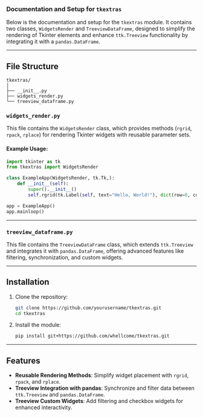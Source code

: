 ### Documentation and Setup for `tkextras`

Below is the documentation and setup for the `tkextras` module. It contains two classes, `WidgetsRender` and `TreeviewDataFrame`, designed to simplify the rendering of Tkinter elements and enhance `ttk.Treeview` functionality by integrating it with a `pandas.DataFrame`.

---

## File Structure
```
tkextras/
│
├── __init__.py
├── widgets_render.py
└── treeview_dataframe.py
```

### `widgets_render.py`
This file contains the `WidgetsRender` class, which provides methods (`rgrid`, `rpack`, `rplace`) for rendering Tkinter widgets with reusable parameter sets.

#### Example Usage:
```python
import tkinter as tk
from tkextras import WidgetsRender

class ExampleApp(WidgetsRender, tk.Tk,):
    def __init__(self):
        super().__init__()
        self.rgrid(tk.Label(self, text="Hello, World!"), dict(row=0, column=0))

app = ExampleApp()
app.mainloop()
```

---

### `treeview_dataframe.py`
This file contains the `TreeviewDataFrame` class, which extends `ttk.Treeview` and integrates it with `pandas.DataFrame`, offering advanced features like filtering, synchronization, and custom widgets.

---

## Installation

1. Clone the repository:
   ```bash
   git clone https://github.com/yourusername/tkextras.git
   cd tkextras
   ```

2. Install the module:
   ```bash
   pip install git+https://github.com/whellcome/tkextras.git
   ```

---

## Features
- **Reusable Rendering Methods**: Simplify widget placement with `rgrid`, `rpack`, and `rplace`.
- **Treeview Integration with pandas**: Synchronize and filter data between `ttk.Treeview` and `pandas.DataFrame`.
- **Treeview Custom Widgets**: Add filtering and checkbox widgets for enhanced interactivity.
